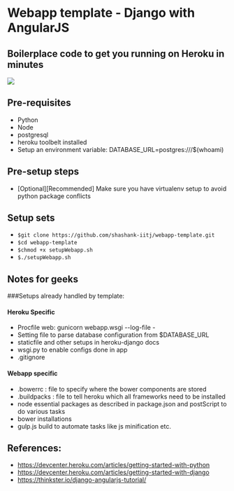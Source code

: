 # Webapp template - Django with AngularJS
## Boilerplace code to get you running on Heroku in minutes


![](https://dl.dropboxusercontent.com/u/8717749/herokuWebapp.png)


## Pre-requisites
- Python
- Node
- postgresql
- heroku toolbelt installed
- Setup an environment variable: DATABASE_URL=postgres:///$(whoami)

## Pre-setup steps
- [Optional][Recommended] Make sure you have virtualenv setup to avoid python package conflicts

## Setup sets
- `$git clone https://github.com/shashank-iitj/webapp-template.git`
- `$cd webapp-template`
- `$chmod +x setupWebapp.sh`
- `$./setupWebapp.sh`

## Notes for geeks
###Setups already handled by template:
#### Heroku Specific
- Procfile
web: gunicorn webapp.wsgi --log-file -
- Setting file to parse database configuration from $DATABASE_URL
- staticfile and other setups in heroku-django docs
- wsgi.py to enable configs done in app
- .gitignore

#### Webapp specific
- .bowerrc : file to specify where the bower components are stored
- .buildpacks : file to tell heroku which all frameworks need to be installed
- node essential packages as described in package.json and postScript to do various tasks
- bower installations
- gulp.js build to automate tasks like js minification etc.

## References:
- https://devcenter.heroku.com/articles/getting-started-with-python
- https://devcenter.heroku.com/articles/getting-started-with-django
- https://thinkster.io/django-angularjs-tutorial/



